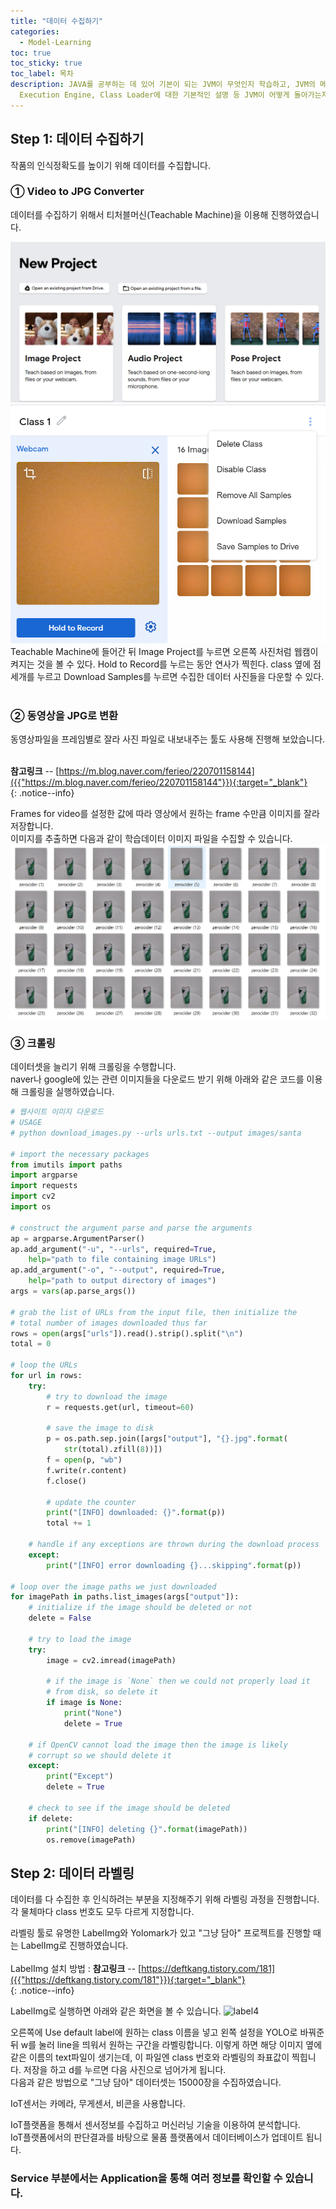 ```yaml
---
title: "데이터 수집하기"
categories:
  - Model-Learning
toc: true
toc_sticky: true
toc_label: 목차
description: JAVA를 공부하는 데 있어 기본이 되는 JVM이 무엇인지 학습하고, JVM의 메모리 구조와 Garbage collector,
  Execution Engine, Class Loader에 대한 기본적인 설명 등 JVM이 어떻게 돌아가는지에 대한 기초를 잡는 게시물
---
```


## Step 1: 데이터 수집하기 
작품의 인식정확도를  높이기 위해 데이터를 수집합니다.

### ① Video to JPG Converter
데이터를 수집하기 위해서 티처블머신(Teachable Machine)을 이용해 진행하였습니다.

![label1](/assets/images/label1.png)
![label2](/assets/images/label2.png)
<br>
Teachable Machine에 들어간 뒤 Image Project를 누르면 오른쪽 사진처럼 웹캠이 켜지는 것을 볼 수 있다. 
Hold to Record를 누르는 동안 연사가 찍힌다. class 옆에 점세개를 누르고 Download Samples를 누르면 수집한 데이터 사진들을 다운할 수 있다. <br><br>

### ② 동영상을 JPG로 변환
동영상파일을 프레임별로 잘라 사진 파일로 내보내주는 툴도 사용해 진행해 보았습니다.

 <br>**참고링크**
-- [https://m.blog.naver.com/ferieo/220701158144]({{"https://m.blog.naver.com/ferieo/220701158144"}}){:target="_blank"} <br>
{: .notice--info}

Frames for video를 설정한 값에 따라 영상에서 원하는 frame 수만큼 이미지를 잘라 저장합니다.  
이미지를 추출하면 다음과 같이 학습데이터 이미지 파일을 수집할 수 있습니다.
![label3](/assets/images/label3.png)

### ③ 크롤링
데이터셋을 늘리기 위해 크롤링을 수행합니다.  
naver나 google에 있는 관련 이미지들을 다운로드 받기 위해 아래와 같은 코드를 이용해 크롤링을 실행하였습니다.
```python
# 웹사이트 이미지 다운로드
# USAGE
# python download_images.py --urls urls.txt --output images/santa

# import the necessary packages
from imutils import paths
import argparse
import requests
import cv2
import os

# construct the argument parse and parse the arguments
ap = argparse.ArgumentParser()
ap.add_argument("-u", "--urls", required=True,
	help="path to file containing image URLs")
ap.add_argument("-o", "--output", required=True,
	help="path to output directory of images")
args = vars(ap.parse_args())

# grab the list of URLs from the input file, then initialize the
# total number of images downloaded thus far
rows = open(args["urls"]).read().strip().split("\n")
total = 0

# loop the URLs
for url in rows:
	try:
		# try to download the image
		r = requests.get(url, timeout=60)

		# save the image to disk
		p = os.path.sep.join([args["output"], "{}.jpg".format(
			str(total).zfill(8))])
		f = open(p, "wb")
		f.write(r.content)
		f.close()

		# update the counter
		print("[INFO] downloaded: {}".format(p))
		total += 1

	# handle if any exceptions are thrown during the download process
	except:
		print("[INFO] error downloading {}...skipping".format(p))

# loop over the image paths we just downloaded
for imagePath in paths.list_images(args["output"]):
	# initialize if the image should be deleted or not
	delete = False

	# try to load the image
	try:
		image = cv2.imread(imagePath)

		# if the image is `None` then we could not properly load it
		# from disk, so delete it
		if image is None:
			print("None")
			delete = True

	# if OpenCV cannot load the image then the image is likely
	# corrupt so we should delete it
	except:
		print("Except")
		delete = True

	# check to see if the image should be deleted
	if delete:
		print("[INFO] deleting {}".format(imagePath))
		os.remove(imagePath)

````


## Step 2: 데이터 라벨링
데이터를 다 수집한 후 인식하려는 부분을 지정해주기 위해 라벨링 과정을 진행합니다.  
각 물체마다 class 번호도 모두 다르게 지정합니다.

라벨링 툴로 유명한 LabelImg와 Yolomark가 있고 "그냥 담아" 프로젝트를 진행할 때는 LabelImg로 진행하였습니다.  
 <br>LabelImg 설치 방법 : **참고링크**
-- [https://deftkang.tistory.com/181]({{"https://deftkang.tistory.com/181"}}){:target="_blank"} <br>
{: .notice--info}

LabelImg로 실행하면 아래와 같은 화면을 볼 수 있습니다.
![label4](/assets/images/label4.png)

오른쪽에 Use default label에 원하는 class 이름을 넣고 왼쪽 설정을 YOLO로 바꿔준 뒤 w를 눌러 line을 띄워서 원하는 구간을 라벨링합니다. 이렇게 하면 해당 이미지 옆에 같은 이름의 text파일이 생기는데, 이 파일엔 class 번호와 라벨링의 좌표값이 찍힙니다. 저장을 하고 d를 누르면 다음 사진으로 넘어가게 됩니다.  
다음과 같은 방법으로 "그냥 담아" 데이터셋는 15000장을 수집하였습니다.

IoT센서는 카메라, 무게센서, 비콘을 사용합니다. 

IoT플랫폼을 통해서 센서정보를 수집하고 머신러닝 기술을 이용하여 분석합니다.  
IoT플랫폼에서의 판단결과를 바탕으로 물품 플랫폼에서 데이터베이스가 업데이트 됩니다.  

### Service 부분에서는 Application을 통해 여러 정보를 확인할 수 있습니다.

